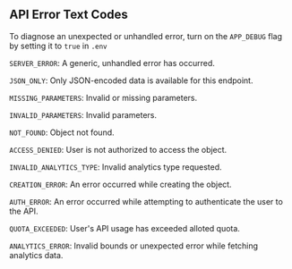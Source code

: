 ## API Error Text Codes
To diagnose an unexpected or unhandled error, turn on the `APP_DEBUG` flag by setting
it to `true` in `.env`

`SERVER_ERROR`: A generic, unhandled error has occurred.

`JSON_ONLY`: Only JSON-encoded data is available for this endpoint.

`MISSING_PARAMETERS`: Invalid or missing parameters.

`INVALID_PARAMETERS`: Invalid parameters.

`NOT_FOUND`: Object not found.

`ACCESS_DENIED`: User is not authorized to access the object.

`INVALID_ANALYTICS_TYPE`: Invalid analytics type requested.

`CREATION_ERROR`: An error occurred while creating the object.

`AUTH_ERROR`: An error occurred while attempting to authenticate the user to the API.

`QUOTA_EXCEEDED`: User's API usage has exceeded alloted quota.

`ANALYTICS_ERROR`: Invalid bounds or unexpected error while fetching analytics data.
